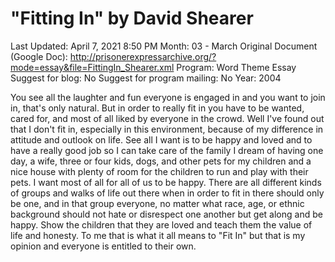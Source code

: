 # "Fitting In" by David Shearer

Last Updated: April 7, 2021 8:50 PM
Month: 03 - March
Original Document (Google Doc): http://prisonerexpressarchive.org/?mode=essay&file=FittingIn_Shearer.xml
Program: Word Theme Essay
Suggest for blog: No
Suggest for program mailing: No
Year: 2004

You see all the laughter and fun everyone is engaged in and you want to join in, that's only natural. But in order to really fit in you have to be wanted, cared for, and most of all liked by everyone in the crowd. Well I've found out that I don't fit in, especially in this environment, because of my difference in attitude and outlook on life. See all I want is to be happy and loved and to have a really good job so I can take care of the family I dream of having one day, a wife, three or four kids, dogs, and other pets for my children and a nice house with plenty of room for the children to run and play with their pets. I want most of all for all of us to be happy. There are all different kinds of groups and walks of life out there when in order to fit in there should only be one, and in that group everyone, no matter what race, age, or ethnic background should not hate or disrespect one another but get along and be happy. Show the children that they are loved and teach them the value of life and honesty. To me that is what it all means to "Fit In" but that is my opinion and everyone is entitled to their own.